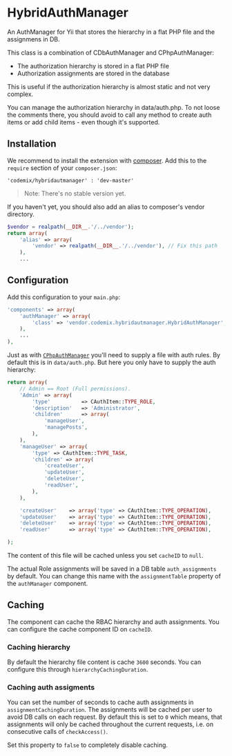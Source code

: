 HybridAuthManager
=================

An AuthManager for Yii that stores the hierarchy in a flat PHP file and the assignmens in DB.

This class is a combination of CDbAuthManager and CPhpAuthManager:

  * The authorization hierarchy is stored in a flat PHP file
  * Authorization assignments are stored in the database

This is useful if the authorization hierarchy is almost static and not very complex.

You can manage the authorization hierarchy in data/auth.php. To not loose the comments there,
you should avoid to call any method to create auth items or add child items - even though it's supported.

## Installation

We recommend to install the extension with [composer](http://getcomposer.org/). Add this to
the `require` section of your `composer.json`:

    'codemix/hybridautmanager' : 'dev-master'

> Note: There's no stable version yet.

If you haven't yet, you should also add an alias to composer's vendor directory.

```php
$vendor = realpath(__DIR__.'/../vendor');
return array(
    'alias' => array(
        'vendor' => realpath(__DIR__.'/../vendor'), // Fix this path
    ),
    ...
```

## Configuration

Add this configuration to your `main.php`:

```php
'components' => array(
    'authManager' => array(
        'class' => 'vendor.codemix.hybridautmanager.HybridAuthManager',
    ),
    ...
),
```

Just as with [`CPhpAuthManager`](http://www.yiiframework.com/doc/api/1.1/CPhpAuthManager) you'll
need to supply a file with auth rules. By default this is in `data/auth.php`. But here you only
have to supply the auth hierarchy:

```php
return array(
    // Admin == Root (Full permissions).
    'Admin' => array(
        'type'          => CAuthItem::TYPE_ROLE,
        'description'   => 'Administrator',
        'children'      => array(
            'manageUser',
            'managePosts',
        ),
    ),
    'manageUser' => array(
        'type' => CAuthItem::TYPE_TASK,
        'children' => array(
            'createUser',
            'updateUser',
            'deleteUser',
            'readUser',
        ),
    ),

    'createUser'    => array('type' => CAuthItem::TYPE_OPERATION),
    'updateUser'    => array('type' => CAuthItem::TYPE_OPERATION),
    'deleteUser'    => array('type' => CAuthItem::TYPE_OPERATION),
    'readUser'      => array('type' => CAuthItem::TYPE_OPERATION),

);
```

The content of this file will be cached unless you set `cacheID` to `null`.

The actual Role assignments will be saved in a DB table `auth_assignments` by default.
You can change this name with the `assignmentTable` property of the `authManager` component.

## Caching

The component can cache the RBAC hierarchy and auth assignments. You can configure
the cache component ID on `cacheID`.

### Caching hierarchy

By default the hierarchy file content is cache `3600` seconds. You can configure this
through `hierarchyCachingDuration`.

### Caching auth assigments

You can set the number of seconds to cache auth assignments in `assignmentCachingDuration`.
The assignments will be cached per user to avoid DB calls on each request. By default this
is set to `0` which means, that assignments will only be cached throughout the current
requests, i.e. on consecutive calls of `checkAccess()`.

Set this property to `false` to completely disable caching.
